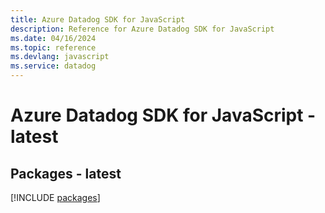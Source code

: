 ```yaml
---
title: Azure Datadog SDK for JavaScript
description: Reference for Azure Datadog SDK for JavaScript
ms.date: 04/16/2024
ms.topic: reference
ms.devlang: javascript
ms.service: datadog
---
```

# Azure Datadog SDK for JavaScript - latest
## Packages - latest
[!INCLUDE [packages](datadog-index.md)]